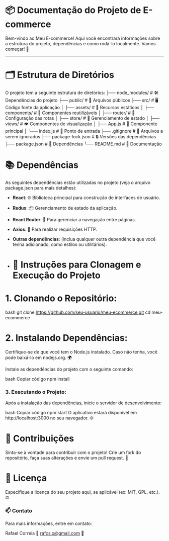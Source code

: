 # 📦 Documentação do Projeto de E-commerce

Bem-vindo ao Meu E-commerce! Aqui você encontrará informações sobre a estrutura do projeto, dependências e como rodá-lo localmente. Vamos começar! 🚀

---

# 🗂️ Estrutura de Diretórios

O projeto tem a seguinte estrutura de diretórios:
├── node_modules/           # 🛠️ Dependências do projeto
├── public/                 # 📄 Arquivos públicos
├── src/                    # 🖥️ Código fonte da aplicação
│   ├── assets/             # 📸 Recursos estáticos
│   ├── components/         # 🔧 Componentes reutilizáveis
│   ├── router/             # 📍 Configuração das rotas
│   ├── store/              # 🏬 Gerenciamento de estado
│   ├── views/              # 👁️ Componentes de visualização
│   ├── App.js              # 🌟 Componente principal
│   └── index.js            # 📍 Ponto de entrada
├── .gitignore               # 🚫 Arquivos a serem ignorados
├── package-lock.json       # 🔒 Versões das dependências
├── package.json            # 📜 Dependências
└── README.md               # 📖 Documentação



# 📚 Dependências

As seguintes dependências estão utilizadas no projeto (veja o arquivo package.json para mais detalhes):

- **React**: 🌐 Biblioteca principal para construção de interfaces de usuário.
- **Redux**: 📦 Gerenciamento de estado da aplicação.
- **React Router**: 🚀 Para gerenciar a navegação entre páginas.
- **Axios**: 🌈 Para realizar requisições HTTP.
- **Outras dependências**: (inclua qualquer outra dependência que você tenha adicionado, como estilos ou utilitários).

- # 🚀 Instruções para Clonagem e Execução do Projeto

# 1. Clonando o Repositório:
bash
git clone https://github.com/seu-usuario/meu-ecommerce.git
cd meu-ecommerce

# 2. Instalando Dependências:
Certifique-se de que você tem o Node.js instalado. Caso não tenha, você pode baixá-lo em nodejs.org. 🌍

Instale as dependências do projeto com o seguinte comando:

bash
Copiar código
npm install

### 3. Executando o Projeto:
Após a instalação das dependências, inicie o servidor de desenvolvimento:

bash
Copiar código
npm start
O aplicativo estará disponível em http://localhost:3000 no seu navegador. 🌐

# 🙌 Contribuições
Sinta-se à vontade para contribuir com o projeto! Crie um fork do repositório, faça suas alterações e envie um pull request. 💖

# 📄 Licença
Especifique a licença do seu projeto aqui, se aplicável (ex: MIT, GPL, etc.). ⚖️

### 📫 Contato
Para mais informações, entre em contato:

Rafael Correia 👤
rafcs.x@gmail.com 📧
